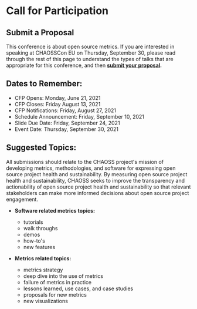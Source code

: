 # Call for Participation

## Submit a Proposal

This conference is about open source metrics.
If you are interested in speaking at CHAOSSCon EU on Thursday, September 30,
please read through the rest of this page to understand the types of talks
that are appropriate for this conference, and then **[submit your proposal][submit].**  


## Dates to Remember:

* CFP Opens: Monday, June 21, 2021
* CFP Closes: Friday August 13, 2021
* CFP Notifications: Friday, August 27, 2021
* Schedule Announcement: Friday, September 10, 2021
* Slide Due Date: Friday, September 24, 2021
* Event Date: Thursday, September 30, 2021

## Suggested Topics:

All submissions should relate to the CHAOSS project's mission of developing
metrics, methodologies, and software for expressing open source project
health and sustainability. By measuring open source project health and
sustainability, CHAOSS seeks to improve the transparency and
actionability of open source project health and sustainability so
that relevant stakeholders can make more informed decisions about
open source project engagement.

- **Software related metrics topics:**
   + tutorials
   + walk throughs
   + demos
   + how-to's
   + new features

- **Metrics related topics:**
   + metrics strategy
   + deep dive into the use of metrics
   + failure of metrics in practice
   + lessons learned, use cases, and case studies
   + proposals for new metrics
   + new visualizations

   [submit]: https://docs.google.com/forms/d/14oG7HdBS7eQDi3tDoBSiKpm5FaUqYWj5FV-puxmZtzg/viewform?edit_requested=true
